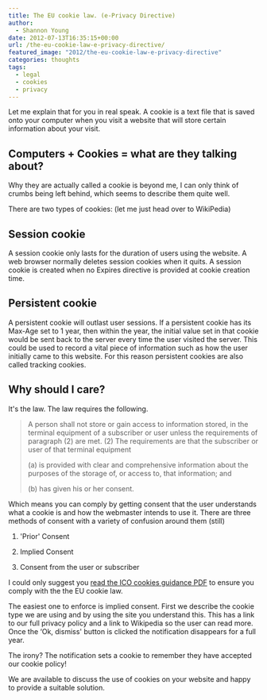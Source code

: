 ```yaml
---
title: The EU cookie law. (e-Privacy Directive)
author:
  - Shannon Young
date: 2012-07-13T16:35:15+00:00
url: /the-eu-cookie-law-e-privacy-directive/
featured_image: "2012/the-eu-cookie-law-e-privacy-directive"
categories: thoughts
tags:
  - legal
  - cookies
  - privacy
---
```

Let me explain that for you in real speak. A cookie is a text file that is saved onto your computer when you visit a website that will store certain information about your visit.
<!--more--> 
## Computers + Cookies = what are they talking about?

Why they are actually called a cookie is beyond me, I can only think of crumbs being left behind, which seems to describe them quite well.

There are two types of cookies: (let me just head over to WikiPedia)

## Session cookie

A session cookie only lasts for the duration of users using the website. A web browser normally deletes session cookies when it quits. A session cookie is created when no Expires directive is provided at cookie creation time.

## Persistent cookie

A persistent cookie will outlast user sessions. If a persistent cookie has its Max-Age set to 1 year, then within the year, the initial value set in that cookie would be sent back to the server every time the user visited the server. This could be used to record a vital piece of information such as how the user initially came to this website. For this reason persistent cookies are also called tracking cookies.

## Why should I care?

It's the law. The law requires the following.

> A person shall not store or gain access to information stored, in the terminal equipment of a subscriber or user unless the requirements of paragraph (2) are met. (2) The requirements are that the subscriber or user of that terminal equipment
> 
> (a) is provided with clear and comprehensive information about the purposes of the storage of, or access to, that information; and
> 
> (b) has given his or her consent.

Which means you can comply by getting consent that the user understands what a cookie is and how the webmaster intends to use it. There are three methods of consent with a variety of confusion around them (still)

1. 'Prior' Consent

2. Implied Consent

3. Consent from the user or subscriber

I could only suggest you [read the ICO cookies guidance PDF][1] to ensure you comply with the the EU cookie law.

The easiest one to enforce is implied consent. First we describe the cookie type we are using and by using the site you understand this. This has a link to our full privacy policy and a link to Wikipedia so the user can read more. Once the &#8216;Ok, dismiss' button is clicked the notification disappears for a full year.

The irony? The notification sets a cookie to remember they have accepted our cookie policy!

We are available to discuss the use of cookies on your website and happy to provide a suitable solution.

[1]: https://www.ico.gov.uk/news/blog/2012/~/media/documents/library/Privacy_and_electronic/Practical_application/cookies_guidance_v3.ashx